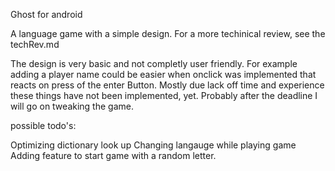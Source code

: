 Ghost for android

A language game with a simple design.
For a more techinical review, see the techRev.md

The design is very basic and not completly user friendly. For example adding a player name could be easier when onclick was implemented that reacts on press of the enter Button.
Mostly due lack off time and experience these things have not been implemented, yet. Probably after the deadline I will go on tweaking the game.

possible todo's:

Optimizing dictionary look up
Changing langauge while playing game
Adding feature to start game with a random letter.